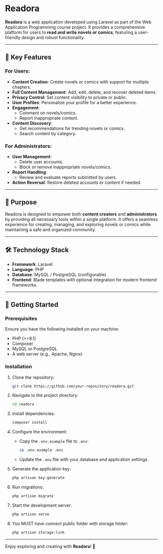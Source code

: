 # Readora

**Readora** is a web application developed using Laravel as part of the Web Application Programming course project. It provides a comprehensive platform for users to **read and write novels or comics**, featuring a user-friendly design and robust functionality.

---

## 🌟 Key Features

### For Users:
- **Content Creation**: Create novels or comics with support for multiple chapters.
- **Full Content Management**: Add, edit, delete, and recover deleted items.
- **Privacy Control**: Set content visibility to private or public.
- **User Profiles**: Personalize your profile for a better experience.
- **Engagement**:
  - Comment on novels/comics.
  - Report inappropriate content.
- **Content Discovery**:
  - Get recommendations for trending novels or comics.
  - Search content by category.

### For Administrators:
- **User Management**:
  - Delete user accounts.
  - Block or remove inappropriate novels/comics.
- **Report Handling**:
  - Review and evaluate reports submitted by users.
- **Action Reversal**: Restore deleted accounts or content if needed.

---

## 🎯 Purpose

Readora is designed to empower both **content creators** and **administrators** by providing all necessary tools within a single platform. It offers a seamless experience for creating, managing, and exploring novels or comics while maintaining a safe and organized community.

---

## 🛠️ Technology Stack
- **Framework**: Laravel
- **Language**: PHP
- **Database**: MySQL / PostgreSQL (configurable)
- **Frontend**: Blade templates with optional integration for modern frontend frameworks.

---

## 🚀 Getting Started

### Prerequisites
Ensure you have the following installed on your machine:
- PHP (>=8.1)
- Composer
- MySQL or PostgreSQL
- A web server (e.g., Apache, Nginx)

### Installation
1. Clone the repository:
   ```bash
   git clone https://github.com/your-repository/readora.git
   ```

2. Navigate to the project directory:
   ```bash
   cd readora
   ```

3. Install dependencies:
   ```bash
   composer install
   ```

4. Configure the environment:
   - Copy the `.env.example` file to `.env`:
     ```bash
     cp .env.example .env
     ```
   - Update the `.env` file with your database and application settings.

5. Generate the application key:
   ```bash
   php artisan key:generate
   ```

6. Run migrations:
   ```bash
   php artisan migrate
   ```

7. Start the development server:
   ```bash
   php artisan serve
   ```
8. You MUST have connect public folder with storage folder:
   ```bash
   php artisan storage:link

---

Enjoy exploring and creating with **Readora**! 🎉